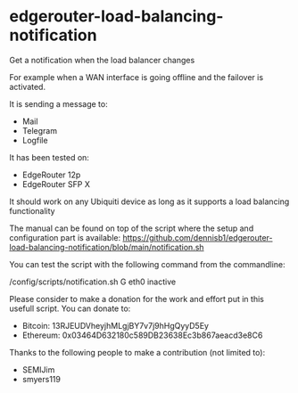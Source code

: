 # edgerouter-load-balancing-notification
Get a notification when the load balancer changes

For example when a WAN interface is going offline and the failover is activated. 

It is sending a message to:
- Mail
- Telegram
- Logfile

It has been tested on:
- EdgeRouter 12p
- EdgeRouter SFP X

It should work on any Ubiquiti device as long as it supports a load balancing functionality

The manual can be found on top of the script where the setup and configuration part is available:
https://github.com/dennisb1/edgerouter-load-balancing-notification/blob/main/notification.sh

You can test the script with the following command from the commandline:

  /config/scripts/notification.sh G eth0 inactive

Please consider to make a donation for the work and effort put in this usefull script.
You can donate to:

- Bitcoin:  13RJEUDVheyjhMLgjBY7v7j9hHgQyyD5Ey
- Ethereum: 0x03464D632180c589DB23638Ec3b867aeacd3e8C6


Thanks to the following people to make a contribution (not limited to):
- SEMIJim
- smyers119
